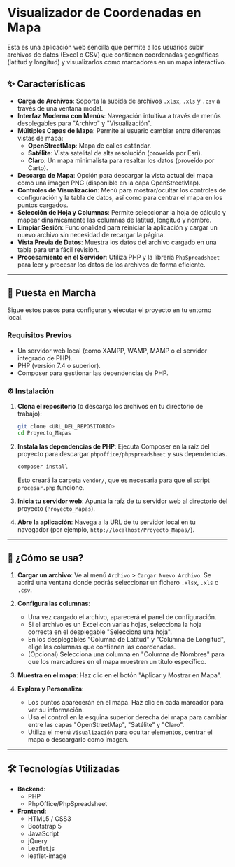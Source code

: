 # Visualizador de Coordenadas en Mapa

Esta es una aplicación web sencilla que permite a los usuarios subir archivos de datos (Excel o CSV) que contienen coordenadas geográficas (latitud y longitud) y visualizarlos como marcadores en un mapa interactivo.

## ✨ Características

- **Carga de Archivos**: Soporta la subida de archivos `.xlsx`, `.xls` y `.csv` a través de una ventana modal.
- **Interfaz Moderna con Menús**: Navegación intuitiva a través de menús desplegables para "Archivo" y "Visualización".
- **Múltiples Capas de Mapa**: Permite al usuario cambiar entre diferentes vistas de mapa:
  - **OpenStreetMap**: Mapa de calles estándar.
  - **Satélite**: Vista satelital de alta resolución (proveída por Esri).
  - **Claro**: Un mapa minimalista para resaltar los datos (proveído por Carto).
- **Descarga de Mapa**: Opción para descargar la vista actual del mapa como una imagen PNG (disponible en la capa OpenStreetMap).
- **Controles de Visualización**: Menú para mostrar/ocultar los controles de configuración y la tabla de datos, así como para centrar el mapa en los puntos cargados.
- **Selección de Hoja y Columnas**: Permite seleccionar la hoja de cálculo y mapear dinámicamente las columnas de latitud, longitud y nombre.
- **Limpiar Sesión**: Funcionalidad para reiniciar la aplicación y cargar un nuevo archivo sin necesidad de recargar la página.
- **Vista Previa de Datos**: Muestra los datos del archivo cargado en una tabla para una fácil revisión.
- **Procesamiento en el Servidor**: Utiliza PHP y la librería `PhpSpreadsheet` para leer y procesar los datos de los archivos de forma eficiente.

---

## 🚀 Puesta en Marcha

Sigue estos pasos para configurar y ejecutar el proyecto en tu entorno local.

### Requisitos Previos

- Un servidor web local (como XAMPP, WAMP, MAMP o el servidor integrado de PHP).
- PHP (versión 7.4 o superior).
- Composer para gestionar las dependencias de PHP.

### ⚙️ Instalación

1.  **Clona el repositorio** (o descarga los archivos en tu directorio de trabajo):
    ```bash
    git clone <URL_DEL_REPOSITORIO>
    cd Proyecto_Mapas
    ```

2.  **Instala las dependencias de PHP**:
    Ejecuta Composer en la raíz del proyecto para descargar `phpoffice/phpspreadsheet` y sus dependencias.
    ```bash
    composer install
    ```
    Esto creará la carpeta `vendor/`, que es necesaria para que el script `procesar.php` funcione.

3.  **Inicia tu servidor web**:
    Apunta la raíz de tu servidor web al directorio del proyecto (`Proyecto_Mapas`).

4.  **Abre la aplicación**:
    Navega a la URL de tu servidor local en tu navegador (por ejemplo, `http://localhost/Proyecto_Mapas/`).

---

## 📖 ¿Cómo se usa?

1.  **Cargar un archivo**: Ve al menú `Archivo` > `Cargar Nuevo Archivo`. Se abrirá una ventana donde podrás seleccionar un fichero `.xlsx`, `.xls` o `.csv`.

3.  **Configura las columnas**:
    - Una vez cargado el archivo, aparecerá el panel de configuración.
    - Si el archivo es un Excel con varias hojas, selecciona la hoja correcta en el desplegable "Selecciona una hoja".
    - En los desplegables "Columna de Latitud" y "Columna de Longitud", elige las columnas que contienen las coordenadas.
    - (Opcional) Selecciona una columna en "Columna de Nombres" para que los marcadores en el mapa muestren un título específico.

4.  **Muestra en el mapa**: Haz clic en el botón "Aplicar y Mostrar en Mapa".

5.  **Explora y Personaliza**:
    - Los puntos aparecerán en el mapa. Haz clic en cada marcador para ver su información.
    - Usa el control en la esquina superior derecha del mapa para cambiar entre las capas "OpenStreetMap", "Satélite" y "Claro".
    - Utiliza el menú `Visualización` para ocultar elementos, centrar el mapa o descargarlo como imagen.

---

## 🛠️ Tecnologías Utilizadas

- **Backend**:
  - PHP
  - PhpOffice/PhpSpreadsheet
- **Frontend**:
  - HTML5 / CSS3
  - Bootstrap 5
  - JavaScript
  - jQuery
  - Leaflet.js
  - leaflet-image

